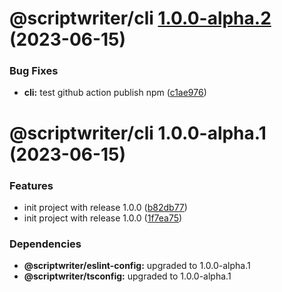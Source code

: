 # @scriptwriter/cli [1.0.0-alpha.2](https://github.com/oustn/scriptwriters/compare/@scriptwriter/cli@1.0.0-alpha.1...@scriptwriter/cli@1.0.0-alpha.2) (2023-06-15)

### Bug Fixes

- **cli:** test github action publish npm ([c1ae976](https://github.com/oustn/scriptwriters/commit/c1ae97619e5bd2a653114fb9b43a3f5ce8fb4cd3))

# @scriptwriter/cli 1.0.0-alpha.1 (2023-06-15)

### Features

- init project with release 1.0.0 ([b82db77](https://github.com/oustn/scriptwriters/commit/b82db77a6f986aa7a253b3334399a70d84de60b7))
- init project with release 1.0.0 ([1f7ea75](https://github.com/oustn/scriptwriters/commit/1f7ea75c187ea8ef60a31f024fb1d50234fe06b2))

### Dependencies

- **@scriptwriter/eslint-config:** upgraded to 1.0.0-alpha.1
- **@scriptwriter/tsconfig:** upgraded to 1.0.0-alpha.1
